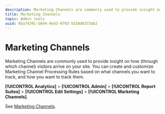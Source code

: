 ```yaml
---
description: Marketing Channels are commonly used to provide insight on how visitors arrive on your site. You can create and customize Marketing Channel Processing Rules based on what channels you want to track, and how you want to track them.
title: Marketing Channels
topic: Admin tools
uuid: 05a74391-b694-4ed3-9793-5538d6373db2
---
```


# Marketing Channels

Marketing Channels are commonly used to provide insight on how (through which channel) visitors arrive on your site. You can create and customize Marketing Channel Processing Rules based on what channels you want to track, and how you want to track them.

**[!UICONTROL Analytics]** > **[!UICONTROL Admin]** > **[!UICONTROL Report Suites]** > **[!UICONTROL Edit Settings]** > **[!UICONTROL Marketing Channels]**.

See [Marketing Channels](/help/components/c-marketing-channels/analyze-mc.md).
